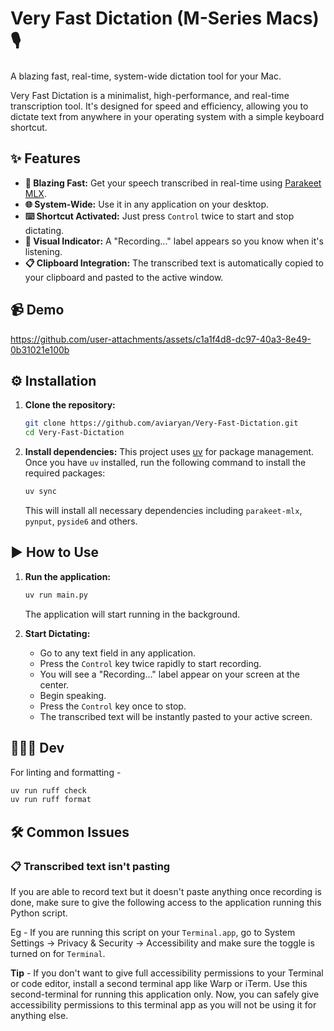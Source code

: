 # Very Fast Dictation (M-Series Macs) 🎙️

A blazing fast, real-time, system-wide dictation tool for your Mac.

Very Fast Dictation is a minimalist, high-performance, and real-time transcription tool. It's designed for speed and efficiency, allowing you to dictate text from anywhere in your operating system with a simple keyboard shortcut.

## ✨ Features

-   **🚀 Blazing Fast:** Get your speech transcribed in real-time using [Parakeet MLX](https://github.com/senstella/parakeet-mlx).
-   **🌐 System-Wide:** Use it in any application on your desktop.
-   **⌨️ Shortcut Activated:** Just press `Control` twice to start and stop dictating.
-   **🚦 Visual Indicator:** A "Recording..." label appears so you know when it's listening.
-   **📋 Clipboard Integration:** The transcribed text is automatically copied to your clipboard and pasted to the active window.

## 📹 Demo

https://github.com/user-attachments/assets/c1a1f4d8-dc97-40a3-8e49-0b31021e100b

## ⚙️ Installation

1.  **Clone the repository:**
    ```sh
    git clone https://github.com/aviaryan/Very-Fast-Dictation.git
    cd Very-Fast-Dictation
    ```

2.  **Install dependencies:**
    This project uses [uv](https://github.com/astral-sh/uv) for package management. Once you have `uv` installed, run the following command to install the required packages:

    ```sh
    uv sync
    ```
    This will install all necessary dependencies including `parakeet-mlx`, `pynput`, `pyside6` and others.

## ▶️ How to Use

1.  **Run the application:**
    ```sh
    uv run main.py
    ```
    The application will start running in the background.

2.  **Start Dictating:**
    -   Go to any text field in any application.
    -   Press the `Control` key twice rapidly to start recording.
    -   You will see a "Recording..." label appear on your screen at the center.
    -   Begin speaking.
    -   Press the `Control` key once to stop.
    -   The transcribed text will be instantly pasted to your active screen.

## 👨🏻‍💻 Dev

For linting and formatting -

```sh
uv run ruff check
uv run ruff format
```

## 🛠️ Common Issues

### 📋 Transcribed text isn't pasting

If you are able to record text but it doesn't paste anything once recording is done, make sure to give the following access to the application running this Python script.

Eg - If you are running this script on your `Terminal.app`, go to System Settings -> Privacy & Security -> Accessibility and make sure the toggle is turned on for `Terminal`.

**Tip** - If you don't want to give full accessibility permissions to your Terminal or code editor, install a second terminal app like Warp or iTerm. Use this second-terminal for running this application only. Now, you can safely give accessibility permissions to this terminal app as you will not be using it for anything else.
